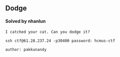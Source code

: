## Dodge

#### Solved by nhanlun

```
I catched your cat. Can you dodge it?

ssh ctf@61.28.237.24 -p30400 password: hcmus-ctf

author: pakkunandy
```
